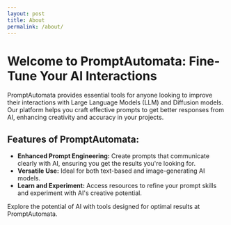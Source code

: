 ```yaml
---
layout: post
title: About
permalink: /about/
---
```


# Welcome to PromptAutomata: Fine-Tune Your AI Interactions

PromptAutomata provides essential tools for anyone looking to improve their interactions with Large Language Models (LLM) and Diffusion models. Our platform helps you craft effective prompts to get better responses from AI, enhancing creativity and accuracy in your projects.

## Features of PromptAutomata:

- **Enhanced Prompt Engineering:** Create prompts that communicate clearly with AI, ensuring you get the results you're looking for.
- **Versatile Use:** Ideal for both text-based and image-generating AI models.
- **Learn and Experiment:** Access resources to refine your prompt skills and experiment with AI's creative potential.

Explore the potential of AI with tools designed for optimal results at PromptAutomata.